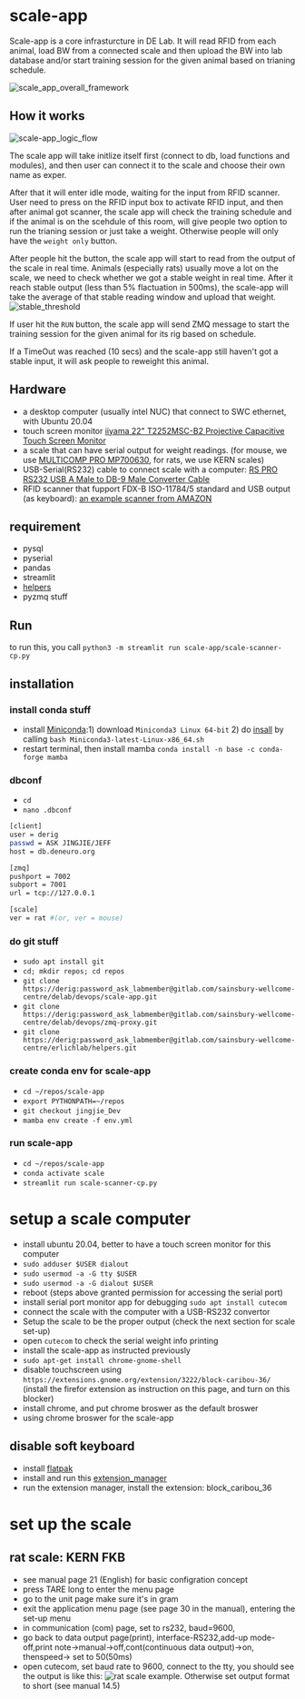 # scale-app

Scale-app is a core infrasturcture in DE Lab. It will read RFID from each animal, load BW from a connected scale and then upload the BW into lab database and/or start training session for the given animal based on trianing schedule.

![scale_app_overall_framework](docs/scale_app_framework.png)

## How it works

![scale-app_logic_flow](docs/scale_app_main_logic_flow.png)

The scale app will take initlize itself first (connect to db, load functions and modules), and then user can connect it to the scale and choose their own name as exper. 

After that it will enter idle mode, waiting for the input from RFID scanner. User need to press on the RFID input box to activate RFID input, and then after animal got scanner, the scale app will check the training schedule and if the animal is on the scehdule of this room, will give people two option to run the trianing session or just take a weight. Otherwise people will only have the `weight only` button.

After people hit the button, the scale app will start to read from the output of the scale in real time. Animals (especially rats) usually move a lot on the scale, we need to check whether we got a stable weight in real time. After it reach stable output (less than 5% flactuation in 500ms), the scale-app will take the average of that stable reading window and upload that weight.
![stable_threshold](docs/scale_app_BW_stable_output.png)

If user hit the `RUN` button, the scale app will send ZMQ message to start the training session for the given animal for its rig based on schedule.

If a TimeOut was reached (10 secs) and the scale-app still haven't got a stable input, it will ask people to reweight this animal.

## Hardware
+ a desktop computer (usually intel NUC) that connect to SWC ethernet, with Ubuntu 20.04
+ touch screen monitor [iiyama 22" T2252MSC-B2 Projective Capacitive Touch Screen Monitor](https://www.scan.co.uk/products/215-iiyama-t2252msc-b2-projective-capacitive-touchscreen-monitor-ips-5ms-1920x1080-10001-250cd-m2-dp)
+ a scale that can have serial output for weight readings. (for mouse, we use [MULTICOMP PRO MP700630](https://uk.farnell.com/multicomp-pro/mp700630/compact-balance-2000g-0-1g/dp/3583605?ost=3583605), for rats, we use KERN scales)
+ USB-Serial(RS232) cable to connect scale with a computer: [RS PRO RS232 USB A Male to DB-9 Male Converter Cable](https://uk.rs-online.com/web/p/interface-adapters-converters/1445699)
+ RFID scanner that fupport FDX-B ISO-11784/5 standard and USB output (as keyboard): [an example scanner from AMAZON](https://www.amazon.co.uk/Smoostart-Microchip-Scanner-134-2kHz-ISO11784/dp/B091FHNL1Y/ref=sxin_15_pa_sp_search_thematic_sspa?content-id=amzn1.sym.6f7c69df-26f6-4832-9363-65afabd498ba%3Aamzn1.sym.6f7c69df-26f6-4832-9363-65afabd498ba&crid=2QSTSBOYQYGNX&cv_ct_cx=pet+RFID+reader&dib=eyJ2IjoiMSJ9.gqArNnogChv8gujl6GzIZQKUgHVrR9N_D-CPN0FIZ8jKRzH_dI7rs6I_vFx8t0uASmmgF_3l7GCRF8xfr7j_bg.8H7sT1k5WkrTmaCkoXiBWZ4fsvc1BrGN9mVE0nmGEPQ&dib_tag=se&keywords=pet+RFID+reader&pd_rd_i=B091FHNL1Y&pd_rd_r=bbb7a311-6470-4410-ad91-9f6e3b8ab5bb&pd_rd_w=Oaunh&pd_rd_wg=gAlA2&pf_rd_p=6f7c69df-26f6-4832-9363-65afabd498ba&pf_rd_r=CRS6SBX433627BYM43C4&qid=1712533411&sbo=RZvfv%2F%2FHxDF%2BO5021pAnSA%3D%3D&sprefix=pet+rfid+reader%2Caps%2C70&sr=1-2-ad3222ed-9545-4dc8-8dd8-6b2cb5278509-spons&sp_csd=d2lkZ2V0TmFtZT1zcF9zZWFyY2hfdGhlbWF0aWM&psc=1)


## requirement
+ pysql
+ pyserial
+ pandas
+ streamlit
+ [helpers](https://gitlab.com/sainsbury-wellcome-centre/erlichlab/helpers)
+ pyzmq stuff


## Run
to run this, you call
`python3 -m streamlit run scale-app/scale-scanner-cp.py`

## installation
### install conda stuff
+  install [Miniconda](https://docs.conda.io/en/latest/miniconda.html):1) download `Miniconda3 Linux 64-bit` 2) do [insall](https://conda.io/projects/conda/en/latest/user-guide/install/linux.html) by calling `bash Miniconda3-latest-Linux-x86_64.sh`
+ restart terminal, then install mamba `conda install -n base -c conda-forge mamba`

### dbconf
+ `cd`
+ `nano .dbconf`
```bash
[client]
user = derig
passwd = ASK JINGJIE/JEFF
host = db.deneuro.org

[zmq]
pushport = 7002
subport = 7001
url = tcp://127.0.0.1

[scale]
ver = rat #(or, ver = mouse)
```
### do git stuff
+ `sudo apt install git`
+ `cd; mkdir repos; cd repos`
+ `git clone https://derig:password_ask_labmember@gitlab.com/sainsbury-wellcome-centre/delab/devops/scale-app.git`
+ `git clone https://derig:password_ask_labmember@gitlab.com/sainsbury-wellcome-centre/delab/devops/zmq-proxy.git`
+ `git clone https://derig:password_ask_labmember@gitlab.com/sainsbury-wellcome-centre/erlichlab/helpers.git`


### create conda env for scale-app
+ `cd ~/repos/scale-app`
+ `export PYTHONPATH=~/repos`
+ `git checkout jingjie_Dev`
+ `mamba env create -f env.yml`


### run scale-app
+ `cd ~/repos/scale-app`
+ `conda activate scale`
+ `streamlit run scale-scanner-cp.py `



# setup a scale computer
+ install ubuntu 20.04, better to have a touch screen monitor for this computer
+ `sudo adduser $USER dialout`
+ `sudo usermod -a -G tty $USER`
+ `sudo usermod -a -G dialout $USER`
+ reboot (steps above granted permission for accessing the serial port)
+ install serial port monitor app for debugging `sudo apt install cutecom`
+ connect the scale with the computer with a USB-RS232 convertor
+ Setup the scale to be the proper output (check the next section for scale set-up)
+ open `cutecom` to check the serial weight info printing
+ install the scale-app as instructed previously
+ `sudo apt-get install chrome-gnome-shell`
+ disable touchscreen using `https://extensions.gnome.org/extension/3222/block-caribou-36/` (install the firefor extension as instruction on this page, and turn on this blocker)
+ install chrome, and put chrome broswer as the default broswer
+ using chrome broswer for the scale-app

## disable soft keyboard
+ install [flatpak](https://flathub.org/setup/Ubuntu)
+ install and run this [extension_manager](https://flathub.org/apps/com.mattjakeman.ExtensionManager)
+ run the extension manager, install the extension: block_caribou_36

# set up the scale
## rat scale: KERN FKB
+ see manual page 21 (English) for basic configration concept
+ press TARE long to enter the menu page
+ go to the unit page make sure it's in gram
+ exit the application menu page (see page 30 in the manual), entering the set-up menu
+ in communication (com) page, set to rs232, baud=9600, 
+ go back to data output page(print), interface-RS232,add-up mode-off,print note->manual->off,cont(continuous data output)->on, thenspeed-> set to 50(50ms)
+ open cutecom, set baud rate to 9600, connect to the tty, you should see the output is like this: ![rat scale example](examples/kern_rat_scale_example_output.png). Otherwise set output format to short (see manual 14.5)

